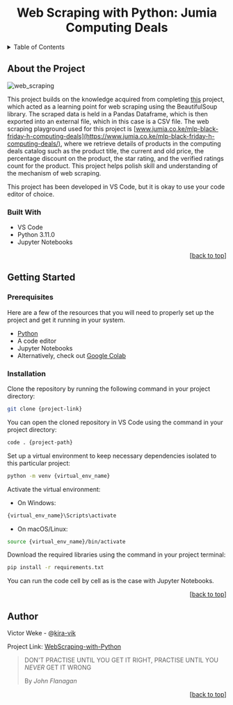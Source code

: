 <h1 align="center">Web Scraping with Python: Jumia Computing Deals</h1>
<a name="readme-top"></a>

<!-- TABLE OF CONTENTS -->
<details>
  <summary>Table of Contents</summary>
  <ol>
    <li>
      <a href="#about-the-project">About The Project</a>
      <ul>
        <li><a href="#built-with">Built With</a></li>
      </ul>
    </li>
    <li>
      <a href="#getting-started">Getting Started</a>
      <ul>
        <li><a href="#prerequisites">Prerequisites</a></li>
        <li><a href="#installation">Installation</a></li>
      </ul>
    </li>
    <li><a href="#author">Author</a></li>
  </ol>
</details>

<!--ABOUT THE PROJECT-->
## About the Project

![web_scraping](https://github.com/kira-vik/WebScraping-with-Python/assets/35596661/8111a3f6-9d79-4df9-9aed-6a690b5af3de)

This project builds on the knowledge acquired from completing [this](https://github.com/kira-vik/WebScraping-with-Python) project, which acted as a learning point for web scraping using the BeautifulSoup library. The scraped data is held in a Pandas Dataframe, which is then exported into an external file, which in this case is a CSV file. The web scraping playground used for this project is [www.jumia.co.ke/mlp-black-friday-h-computing-deals](https://www.jumia.co.ke/mlp-black-friday-h-computing-deals/), where we retrieve details of products in the computing deals catalog such as the product title, the current and old price, the percentage discount on the product, the star rating, and the verified ratings count for the product. This project helps polish skill and understanding of the mechanism of web scraping.

This project has been developed in VS Code, but it is okay to use your code editor of choice.

### Built With

- VS Code
- Python 3.11.0
- Jupyter Notebooks

<p align="right">
     [<a href="#readme-top">back to top</a>]
</p>

<!--GETTING STARTED-->
## Getting Started

### Prerequisites

Here are a few of the resources that you will need to properly set up the project and get it running in your system.

- [Python](https://www.python.org/downloads/)
- A code editor
- Jupyter Notebooks
- Alternatively, check out [Google Colab](https://colab.google/)

### Installation

Clone the repository by running the following command in your project directory:

```bash
git clone {project-link}
```

You can open the cloned repository in VS Code using the command in your project directory:

```bash
code . {project-path}
```

Set up a virtual environment to keep necessary dependencies isolated to this particular project:

```bash
python -m venv {virtual_env_name}
```

Activate the virtual environment:

- On Windows:

```bash
{virtual_env_name}\Scripts\activate
```

- On macOS/Linux:

```bash
source {virtual_env_name}/bin/activate
```

Download the required libraries using the command in your project terminal:

```bash
pip install -r requirements.txt
```

You can run the code cell by cell as is the case with Jupyter Notebooks.

<p align="right">
     [<a href="#readme-top">back to top</a>]
</p>

<!--AUTHOR-->

## Author

Victor Weke - @[kira-vik](https://github.com/kira-vik)

Project Link: [WebScraping-with-Python](https://github.com/kira-vik/WebScraping-with-Python)

> DON'T PRACTISE UNTIL YOU GET IT RIGHT, PRACTISE UNTIL YOU *NEVER* GET IT WRONG
>
> By *John Flanagan*

<p align="right">
     [<a href="#readme-top">back to top</a>]
</p>

